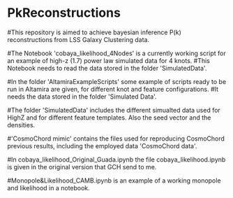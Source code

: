 # PkReconstructions

#This repository is aimed to achieve bayesian inference P(k) reconstructions from LSS Galaxy Clustering data.

#The Notebook 'cobaya_likelihood_4Nodes' is a currently working script for an example of high-z (1.7) power law simulated data for 4 knots.
#This Notebook needs to read the data stored in the folder 'SimulatedData'.

#In the folder 'AltamiraExampleScripts' some example of scripts ready to be run in Altamira are given, for different knot and feature configurations.
#It needs the data stored in the folder 'Simulated Data'.

#The folder 'SimulatedData' includes the different simualted data used for HighZ and for different feature templates. Also the seed vector and the densities.

#'CosmoChord mimic' contains the files used for reproducing CosmoChord previous results, including the employed data 'CosmoChord data'.

#In cobaya_likelihood_Original_Guada.ipynb the file cobaya_likelihood.ipynb is given in the original version that GCH send to me.

#Monopole&Likelihood_CAMB.ipynb is an example of a working monopole and likelihood in a notebook.
